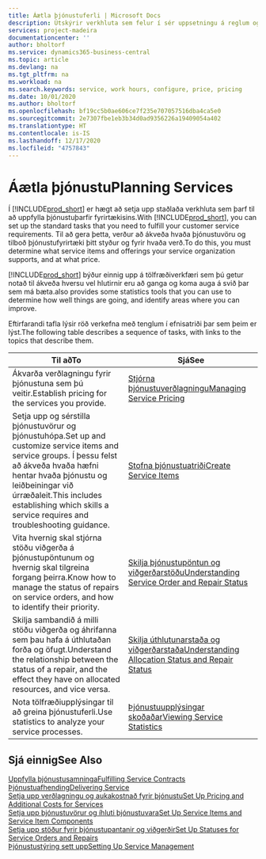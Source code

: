 ```yaml
---
title: Áætla þjónustuferli | Microsoft Docs
description: Útskýrir verkhluta sem felur í sér uppsetningu á reglum og gildum til skilgreiningar á þjónustustefnu og þjónustuferlum.
services: project-madeira
documentationcenter: ''
author: bholtorf
ms.service: dynamics365-business-central
ms.topic: article
ms.devlang: na
ms.tgt_pltfrm: na
ms.workload: na
ms.search.keywords: service, work hours, configure, price, pricing
ms.date: 10/01/2020
ms.author: bholtorf
ms.openlocfilehash: bf19cc5b0ae606ce7f235e707057516dba4ca5e0
ms.sourcegitcommit: 2e7307fbe1eb3b34d0ad9356226a19409054a402
ms.translationtype: HT
ms.contentlocale: is-IS
ms.lasthandoff: 12/17/2020
ms.locfileid: "4757843"
---
```

# <a name="planning-services"></a><span data-ttu-id="f24dc-103">Áætla þjónustu</span><span class="sxs-lookup"><span data-stu-id="f24dc-103">Planning Services</span></span>
<span data-ttu-id="f24dc-104">Í [!INCLUDE[prod_short](includes/prod_short.md)] er hægt að setja upp staðlaða verkhluta sem þarf til að uppfylla þjónustuþarfir fyrirtækisins.</span><span class="sxs-lookup"><span data-stu-id="f24dc-104">With [!INCLUDE[prod_short](includes/prod_short.md)], you can set up the standard tasks that you need to fulfill your customer service requirements.</span></span> <span data-ttu-id="f24dc-105">Til að gera þetta, verður að ákveða hvaða þjónustuvöru og tilboð þjónustufyrirtæki þitt styður og fyrir hvaða verð.</span><span class="sxs-lookup"><span data-stu-id="f24dc-105">To do this, you must determine what service items and offerings your service organization supports, and at what price.</span></span>   

[!INCLUDE[prod_short](includes/prod_short.md)] <span data-ttu-id="f24dc-106">býður einnig upp á tölfræðiverkfæri sem þú getur notað til ákveða hversu vel hlutirnir eru að ganga og koma auga á svið þar sem má bæta.</span><span class="sxs-lookup"><span data-stu-id="f24dc-106">also provides some statistics tools that you can use to determine how well things are going, and identify areas where you can improve.</span></span>
  
<span data-ttu-id="f24dc-107">Eftirfarandi tafla lýsir röð verkefna með tenglum í efnisatriði þar sem þeim er lýst.</span><span class="sxs-lookup"><span data-stu-id="f24dc-107">The following table describes a sequence of tasks, with links to the topics that describe them.</span></span>   
  
|<span data-ttu-id="f24dc-108">**Til að**</span><span class="sxs-lookup"><span data-stu-id="f24dc-108">**To**</span></span>|<span data-ttu-id="f24dc-109">**Sjá**</span><span class="sxs-lookup"><span data-stu-id="f24dc-109">**See**</span></span>|  
|------------|-------------|  
|<span data-ttu-id="f24dc-110">Ákvarða verðlagningu fyrir þjónustuna sem þú veitir.</span><span class="sxs-lookup"><span data-stu-id="f24dc-110">Establish pricing for the services you provide.</span></span>|[<span data-ttu-id="f24dc-111">Stjórna þjónustuverðlagningu</span><span class="sxs-lookup"><span data-stu-id="f24dc-111">Managing Service Pricing</span></span>](service-service-price-management.md)|
|<span data-ttu-id="f24dc-112">Setja upp og sérstilla þjónustuvörur og þjónustuhópa.</span><span class="sxs-lookup"><span data-stu-id="f24dc-112">Set up and customize service items and service groups.</span></span> <span data-ttu-id="f24dc-113">Í þessu felst að ákveða hvaða hæfni hentar hvaða þjónustu og leiðbeiningar við úrræðaleit.</span><span class="sxs-lookup"><span data-stu-id="f24dc-113">This includes establishing which skills a service requires and troubleshooting guidance.</span></span>| [<span data-ttu-id="f24dc-114">Stofna þjónustuatriði</span><span class="sxs-lookup"><span data-stu-id="f24dc-114">Create Service Items</span></span>](service-how-to-create-service-items.md)|  
|<span data-ttu-id="f24dc-115">Vita hvernig skal stjórna stöðu viðgerða á þjónustupöntunum og hvernig skal tilgreina forgang þeirra.</span><span class="sxs-lookup"><span data-stu-id="f24dc-115">Know how to manage the status of repairs on service orders, and how to identify their priority.</span></span>|[<span data-ttu-id="f24dc-116">Skilja þjónustupöntun og viðgerðarstöðu</span><span class="sxs-lookup"><span data-stu-id="f24dc-116">Understanding Service Order and Repair Status</span></span>](service-service-order-status-and-repair-status.md)|  
|<span data-ttu-id="f24dc-117">Skilja sambandið á milli stöðu viðgerða og áhrifanna sem þau hafa á úthlutaðan forða og öfugt.</span><span class="sxs-lookup"><span data-stu-id="f24dc-117">Understand the relationship between the status of a repair, and the effect they have on allocated resources, and vice versa.</span></span>|[<span data-ttu-id="f24dc-118">Skilja úthlutunarstaða og viðgerðarstaða</span><span class="sxs-lookup"><span data-stu-id="f24dc-118">Understanding Allocation Status and Repair Status</span></span>](service-allocation-status-and-repair-status.md)|  
|<span data-ttu-id="f24dc-119">Nota tölfræðiupplýsingar til að greina þjónustuferli.</span><span class="sxs-lookup"><span data-stu-id="f24dc-119">Use statistics to analyze your service processes.</span></span> | [<span data-ttu-id="f24dc-120">Þjónustuupplýsingar skoðaðar</span><span class="sxs-lookup"><span data-stu-id="f24dc-120">Viewing Service Statistics</span></span>](service-service-statistics.md) |

## <a name="see-also"></a><span data-ttu-id="f24dc-121">Sjá einnig</span><span class="sxs-lookup"><span data-stu-id="f24dc-121">See Also</span></span>
[<span data-ttu-id="f24dc-122">Uppfylla þjónustusamninga</span><span class="sxs-lookup"><span data-stu-id="f24dc-122">Fulfilling Service Contracts</span></span>](service-fulfill-service-contracts.md)  
[<span data-ttu-id="f24dc-123">Þjónustuafhending</span><span class="sxs-lookup"><span data-stu-id="f24dc-123">Delivering Service</span></span>](service-deliver-service.md)  
[<span data-ttu-id="f24dc-124">Setja upp verðlagningu og aukakostnað fyrir þjónustu</span><span class="sxs-lookup"><span data-stu-id="f24dc-124">Set Up Pricing and Additional Costs for Services</span></span>](service-how-setup-service-costs-pricing.md)  
[<span data-ttu-id="f24dc-125">Setja upp þjónustuvörur og íhluti þjónustuvara</span><span class="sxs-lookup"><span data-stu-id="f24dc-125">Set Up Service Items and Service Item Components</span></span>](service-how-setup-service-items.md)  
[<span data-ttu-id="f24dc-126">Setja upp stöður fyrir þjónustupantanir og viðgerðir</span><span class="sxs-lookup"><span data-stu-id="f24dc-126">Set Up Statuses for Service Orders and Repairs</span></span>](service-order-repair-status.md)  
[<span data-ttu-id="f24dc-127">Þjónustustýring sett upp</span><span class="sxs-lookup"><span data-stu-id="f24dc-127">Setting Up Service Management</span></span>](service-setup-service.md)  
